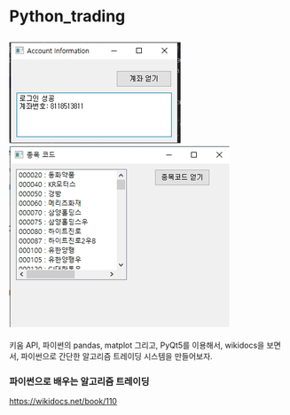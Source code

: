 # Python_trading

![img1](./img/img1.jpg)
![img2](./img/img2.jpg)
---

키움 API, 파이썬의 pandas, matplot 그리고, PyQt5를 이용해서,
wikidocs을 보면서, 파이썬으로 간단한 알고리즘 트레이딩 시스템을 만들어보자.




### 파이썬으로 배우는 알고리즘 트레이딩
https://wikidocs.net/book/110
